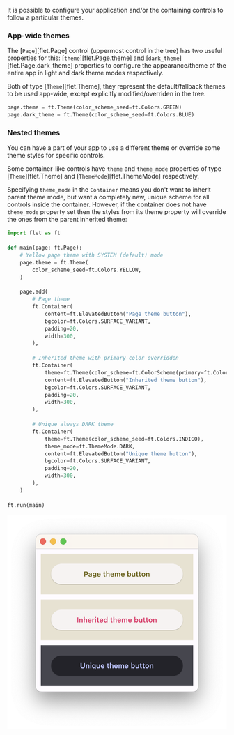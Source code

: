 It is possible to configure your application and/or the containing controls to follow a particular themes.

### App-wide themes

The [`Page`][flet.Page] control (uppermost control in the tree) has two useful properties for this: [`theme`][flet.Page.theme]
and [`dark_theme`][flet.Page.dark_theme] properties to configure the appearance/theme of the entire app in light and
dark theme modes respectively.

Both of type [`Theme`][flet.Theme], they represent the default/fallback themes to be used app-wide,
except explicitly modified/overriden in the tree.

```python
page.theme = ft.Theme(color_scheme_seed=ft.Colors.GREEN)
page.dark_theme = ft.Theme(color_scheme_seed=ft.Colors.BLUE)
```

### Nested themes

You can have a part of your app to use a different theme or override some theme styles for specific controls.

Some container-like controls have `theme` and `theme_mode` properties of type
[`Theme`][flet.Theme] and [`ThemeMode`][flet.ThemeMode] respectively.

Specifying `theme_mode` in the `Container` means you don't want to inherit parent theme mode,
but want a completely new, unique scheme for all controls inside the container.
However, if the container does not have `theme_mode` property set then the styles from its theme property
will override the ones from the parent inherited theme:

```python
import flet as ft

def main(page: ft.Page):
    # Yellow page theme with SYSTEM (default) mode
    page.theme = ft.Theme(
        color_scheme_seed=ft.Colors.YELLOW,
    )

    page.add(
        # Page theme
        ft.Container(
            content=ft.ElevatedButton("Page theme button"),
            bgcolor=ft.Colors.SURFACE_VARIANT,
            padding=20,
            width=300,
        ),

        # Inherited theme with primary color overridden
        ft.Container(
            theme=ft.Theme(color_scheme=ft.ColorScheme(primary=ft.Colors.PINK)),
            content=ft.ElevatedButton("Inherited theme button"),
            bgcolor=ft.Colors.SURFACE_VARIANT,
            padding=20,
            width=300,
        ),

        # Unique always DARK theme
        ft.Container(
            theme=ft.Theme(color_scheme_seed=ft.Colors.INDIGO),
            theme_mode=ft.ThemeMode.DARK,
            content=ft.ElevatedButton("Unique theme button"),
            bgcolor=ft.Colors.SURFACE_VARIANT,
            padding=20,
            width=300,
        ),
    )

ft.run(main)
```

![Nested themes](../assets/cookbook/theming/nested-themes.png)

